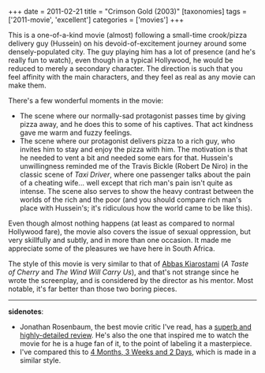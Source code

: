 +++
date = 2011-02-21
title = "Crimson Gold (2003)"
[taxonomies]
tags = ['2011-movie', 'excellent']
categories = ['movies']
+++

This is a one-of-a-kind movie (almost) following a small-time
crook/pizza delivery guy (Hussein) on his devoid-of-excitement journey
around some densely-populated city. The guy playing him has a lot of
presence (and he's really fun to watch), even though in a typical
Hollywood, he would be reduced to merely a secondary character. The
direction is such that you feel affinity with the main characters, and
they feel as real as any movie can make them.

There's a few wonderful moments in the movie:

-   The scene where our normally-sad protagonist passes time by giving
    pizza away, and he does this to some of his captives. That act
    kindness gave me warm and fuzzy feelings.
-   The scene where our protagonist delivers pizza to a rich guy, who
    invites him to stay and enjoy the pizza with him. The motivation is
    that he needed to vent a bit and needed some ears for that.
    Hussein's unwillingness reminded me of the Travis Bickle (Robert De
    Niro) in the classic scene of *Taxi Driver*, where one passenger
    talks about the pain of a cheating wife... well except that rich
    man's pain isn't quite as intense. The scene also serves to show
    the heavy contrast between the worlds of the rich and the poor (and
    you should compare rich man's place with Hussein's; it's
    ridiculous how the world came to be like this).

Even though almost nothing happens (at least as compared to normal
Hollywood fare), the movie also covers the issue of sexual oppression,
but very skillfully and subtly, and in more than one occasion. It made
me appreciate some of the pleasures we have here in South Africa.

The style of this movie is very similar to that of [Abbas Kiarostami]
(*A Taste of Cherry* and *The Wind Will Carry Us*), and that's not
strange since he wrote the screenplay, and is considered by the director
as his mentor. Most notable, it's far better than those two boring
pieces.

---

**sidenotes**:

-   Jonathan Rosenbaum, the best movie critic I've read, has a [superb
    and highly-detailed review]. He's also the one that inspired me to
    watch the movie for he is a huge fan of it, to the point of labeling
    it a masterpiece.
-   I've compared this to [4 Months, 3 Weeks and 2 Days], which is made
    in a similar style.

  [Abbas Kiarostami]: http://en.wikipedia.org/wiki/Abbas_Kiarostami
  [superb and highly-detailed review]: http://www.jonathanrosenbaum.com/?p=6061
  [4 Months, 3 Weeks and 2 Days]: @/4-months-3-weeks-and-2-days-2007.md
